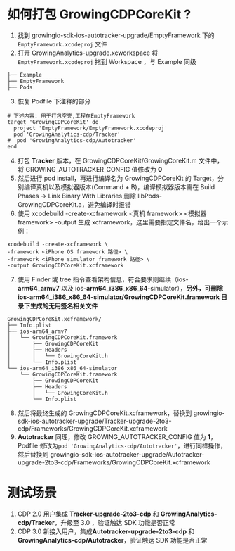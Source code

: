 # 如何打包 GrowingCDPCoreKit ?

1. 找到 growingio-sdk-ios-autotracker-upgrade/EmptyFramework 下的 `EmptyFramework.xcodeproj` 文件
2. 打开 GrowingAnalytics-upgrade.xcworkspace 将 `EmptyFramework.xcodeproj` 拖到 Workspace ，与 Example 同级

```
├── Example
├── EmptyFramework
├── Pods
```

3. 恢复 Podfile 下注释的部分

```
# 下述内容: 用于打包空壳,工程在EmptyFramework
target 'GrowingCDPCoreKit' do
  project 'EmptyFramework/EmptyFramework.xcodeproj'
  pod 'GrowingAnalytics-cdp/Tracker'
#  pod 'GrowingAnalytics-cdp/Autotracker'
end
```

4. 打包 **Tracker** 版本，在 GrowingCDPCoreKit/GrowingCoreKit.m 文件中，将 GROWING_AUTOTRACKER_CONFIG 值修改为 **0**
5. 然后进行 pod install，再进行编译名为 GrowingCDPCoreKit 的 Target，分别编译真机以及模拟器版本(Command + B)，编译模拟器版本需在 Build Phases -> Link Binary With Libraries 删除 libPods-GrowingCDPCoreKit.a，避免编译时报错
6. 使用 xcodebuild -create-xcframework <真机 framework\> <模拟器 framework\> -output 生成 xcframework，这里需要指定文件名，给出一个示例：

```
xcodebuild -create-xcframework \
-framework <iPhone OS framework 路径> \
-framework <iPhone simulator framework 路径> \
-output GrowingCDPCoreKit.xcframework
```

7. 使用 Finder 或 tree 指令查看架构信息，符合要求则继续（ios-**arm64_armv7** 以及 ios-**arm64_i386_x86_64**-simulator），**另外，可删除 ios-arm64_i386_x86_64-simulator/GrowingCDPCoreKit.framework 目录下生成的无用签名相关文件**

```
GrowingCDPCoreKit.xcframework/
├── Info.plist
├── ios-arm64_armv7
│   └── GrowingCDPCoreKit.framework
│       ├── GrowingCDPCoreKit
│       ├── Headers
│       │   └── GrowingCoreKit.h
│       └── Info.plist
└── ios-arm64_i386_x86_64-simulator
    └── GrowingCDPCoreKit.framework
        ├── GrowingCDPCoreKit
        ├── Headers
        │   └── GrowingCoreKit.h
        └── Info.plist
```

8. 然后将最终生成的 GrowingCDPCoreKit.xcframework，替换到 growingio-sdk-ios-autotracker-upgrade/Tracker-upgrade-2to3-cdp/Frameworks/GrowingCDPCoreKit.xcframework
9. **Autotracker** 同理，修改 GROWING_AUTOTRACKER_CONFIG 值为 **1**，Podfile 修改为`pod 'GrowingAnalytics-cdp/Autotracker'`，进行同样操作，然后替换到 growingio-sdk-ios-autotracker-upgrade/Autotracker-upgrade-2to3-cdp/Frameworks/GrowingCDPCoreKit.xcframework

 # 测试场景

1. CDP 2.0 用户集成 **Tracker-upgrade-2to3-cdp** 和 **GrowingAnalytics-cdp/Tracker**，升级至 3.0 ，验证触达 SDK 功能是否正常
2. CDP 3.0 新接入用户，集成**Autotracker-upgrade-2to3-cdp** 和 **GrowingAnalytics-cdp/Autotracker**，验证触达 SDK 功能是否正常